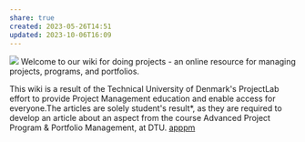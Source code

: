 ```yaml
---
share: true
created: 2023-05-26T14:51
updated: 2023-10-06T16:09
---
```


![](http://wiki.doing-projects.org/images/thumb/6/6a/Bannertop3.png/380px-Bannertop3.png) 
Welcome to our wiki for doing projects - an online resource for managing projects, programs, and portfolios.

This wiki is a result of the Technical University of Denmark's ProjectLab effort to provide Project Management education and enable access for everyone.The articles are solely student's result*, as they are required to develop an article about an aspect from the course Advanced Project Program & Portfolio Management, at DTU.
[apppm](http://wiki.doing-projects.org/index.php/Main_Page)
